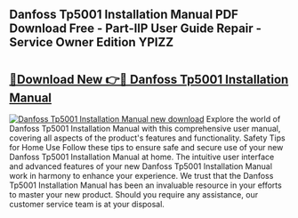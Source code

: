 ## Danfoss Tp5001 Installation Manual PDF Download Free - Part-llP User Guide Repair - Service Owner Edition YPIZZ

# <h2><a href="http://cf11395.oget.top/?id=Danfoss+Tp5001+Installation+Manual">🔗Download New 👉🔴 Danfoss Tp5001 Installation Manual</a></h2>

[![Danfoss Tp5001 Installation Manual new download](https://i.imgur.com/5g1atiW.png)](http://cf11395.oget.top/?id=Danfoss+Tp5001+Installation+Manual)
Explore the world of Danfoss Tp5001 Installation Manual with this comprehensive user manual, covering all aspects of the product's features and functionality. Safety Tips for Home Use Follow these tips to ensure safe and secure use of your new Danfoss Tp5001 Installation Manual at home. The intuitive user interface and advanced features of your new Danfoss Tp5001 Installation Manual work in harmony to enhance your experience. We trust that the Danfoss Tp5001 Installation Manual has been an invaluable resource in your efforts to master your new product. Should you require any assistance, our customer service team is at your disposal.
